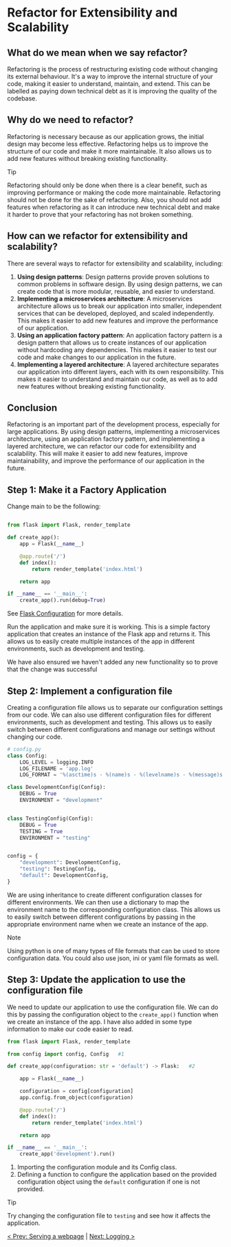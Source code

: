 # Refactor for Extensibility and Scalability

## What do we mean when we say refactor? 
Refactoring is the process of restructuring existing code without changing its external behaviour. It's a way to improve the internal structure of your code, making it easier to understand, maintain, and extend. This can be labelled as paying down technical debt as it is improving the quality of the codebase.

## Why do we need to refactor? 
Refactoring is necessary because as our application grows, the initial design may become less effective. Refactoring helps us to improve the structure of our code and make it more maintainable. It also allows us to add new features without breaking existing functionality.

> [!Tip]
> Refactoring should only be done when there is a clear benefit, such as improving performance or making the code more maintainable. Refactoring should not be done for the sake of refactoring. Also, you should not add features when refactoring as it can introduce new technical debt and make it harder to prove that your refactoring has not broken something.


## How can we refactor for extensibility and scalability? 
There are several ways to refactor for extensibility and scalability, including:

1. **Using design patterns**: Design patterns provide proven solutions to common problems in software design. By using design patterns, we can create code that is more modular, reusable, and easier to understand.
2. **Implementing a microservices architecture**: A microservices architecture allows us to break our application into smaller, independent services that can be developed, deployed, and scaled independently. This makes it easier to add new features and improve the performance of our application.
3. **Using an application factory pattern**: An application factory pattern is a design pattern that allows us to create instances of our application without hardcoding any dependencies. This makes it easier to test our code and make changes to our application in the future.
4. **Implementing a layered architecture**: A layered architecture separates our application into different layers, each with its own responsibility. This makes it easier to understand and maintain our code, as well as to add new features without breaking existing functionality.

## Conclusion 
Refactoring is an important part of the development process, especially for large applications. By using design patterns, implementing a microservices architecture, using an application factory pattern, and implementing a layered architecture, we can refactor our code for extensibility and scalability. This will make it easier to add new features, improve maintainability, and improve the performance of our application in the future.

## Step 1: Make it a Factory Application

Change main to be the following:
```python

from flask import Flask, render_template

def create_app():
    app = Flask(__name__)

    @app.route('/')
    def index():
        return render_template('index.html')

    return app

if __name__ == '__main__':
    create_app().run(debug=True)

```

See [Flask Configuration](https://flask.palletsprojects.com/en/stable/config/) for more details.

Run the application and make sure it is working. This is a simple factory application that creates an instance of the Flask app and returns it. This allows us to easily create multiple instances of the app in different environments, such as development and testing.

We have also ensured we haven't added any new functionality so to prove that the change was successful

## Step 2: Implement a configuration file

Creating a configuration file allows us to separate our configuration settings from our code. We can also use different configuration files for different environments, such as development and testing. This allows us to easily switch between different configurations and manage our settings without changing our code. 

``` python
# config.py
class Config:
    LOG_LEVEL = logging.INFO
    LOG_FILENAME = 'app.log'
    LOG_FORMAT = '%(asctime)s - %(name)s - %(levelname)s - %(message)s'

class DevelopmentConfig(Config):
    DEBUG = True
    ENVIRONMENT = "development"


class TestingConfig(Config):
    DEBUG = True
    TESTING = True
    ENVIRONMENT = "testing"


config = {
    "development": DevelopmentConfig,
    "testing": TestingConfig,
    "default": DevelopmentConfig,
}
```

We are using inheritance to create different configuration classes for different environments. We can then use a dictionary to map the environment name to the corresponding configuration class. This allows us to easily switch between different configurations by passing in the appropriate environment name when we create an instance of the app.

> [!Note]
> Using python is one of many types of file formats that can be used to store configuration data. You could also use json, ini or yaml file formats as well.

## Step 3: Update the application to use the configuration file

We need to update our application to use the configuration file. We can do this by passing the configuration object to the `create_app()` function when we create an instance of the app. I have also added in some type information to make our code easier to read.

``` python
from flask import Flask, render_template

from config import config, Config   #1

def create_app(configuration: str = 'default') -> Flask:   #2

    app = Flask(__name__)

    configuration = config[configuration]
    app.config.from_object(configuration)

    @app.route('/')
    def index():
        return render_template('index.html')

    return app

if __name__ == '__main__':
    create_app('development').run()
```

1. Importing the configuration module and its Config class.
2. Defining a function to configure the application based on the provided configuration object using the `default` configuration if one is not provided.

> [!TIP]
> Try changing the configuration file to `testing` and see how it affects the application.

[< Prev: Serving a webpage](./serving_a_webpage.md) | [Next: Logging >](./logging.md)







